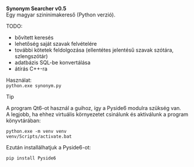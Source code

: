 **Synonym Searcher v0.5**<br/>
Egy magyar szininimakereső (Python verzió).<br/>

TODO:
- bővített keresés
- lehetőség saját szavak felvételére
- további kötetek feldolgozása (ellentétes jelentésű szavak szótára, szlengszótár)
- adatbázis SQL-be konvertálása
- átírás C++-ra

Használat:<br/>
`python.exe synonym.py`<br/>

> [!TIP]
> A program Qt6-ot használ a guihoz, így a Pyside6 modulra szükség van.<br/>
> A legjobb, ha ehhez virtuális környezetet csinálunk és aktiválunk a program könyvtárában:
> 
> ```
> python.exe -m venv venv
> venv/Scripts/activate.bat
> ```
>
> Ezután installálhatjuk a Pyside6-ot:<br/>
>
> `pip install Pyside6`
